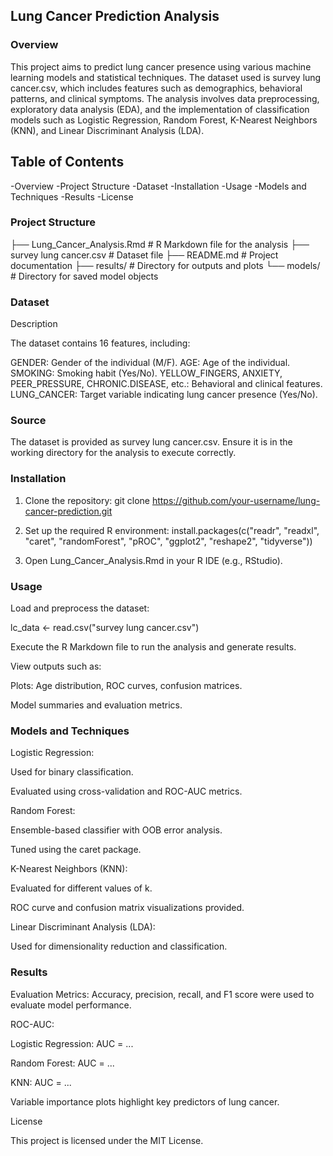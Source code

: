 ## Lung Cancer Prediction Analysis

### Overview

This project aims to predict lung cancer presence using various machine learning models and statistical techniques. The dataset used is survey lung cancer.csv, which includes features such as demographics, behavioral patterns, and clinical symptoms. The analysis involves data preprocessing, exploratory data analysis (EDA), and the implementation of classification models such as Logistic Regression, Random Forest, K-Nearest Neighbors (KNN), and Linear Discriminant Analysis (LDA).

## Table of Contents

-Overview
-Project Structure
-Dataset
-Installation
-Usage
-Models and Techniques
-Results
-License

### Project Structure

├── Lung_Cancer_Analysis.Rmd   # R Markdown file for the analysis
├── survey lung cancer.csv     # Dataset file
├── README.md                  # Project documentation
├── results/                   # Directory for outputs and plots
└── models/                    # Directory for saved model objects

### Dataset

Description

The dataset contains 16 features, including:

GENDER: Gender of the individual (M/F).
AGE: Age of the individual.
SMOKING: Smoking habit (Yes/No).
YELLOW_FINGERS, ANXIETY, PEER_PRESSURE, CHRONIC.DISEASE, etc.: Behavioral and clinical features.
LUNG_CANCER: Target variable indicating lung cancer presence (Yes/No).

### Source

The dataset is provided as survey lung cancer.csv. Ensure it is in the working directory for the analysis to execute correctly.

### Installation

1. Clone the repository:
git clone https://github.com/your-username/lung-cancer-prediction.git

2. Set up the required R environment:
install.packages(c("readr", "readxl", "caret", "randomForest", "pROC", "ggplot2", "reshape2", "tidyverse"))

3. Open Lung_Cancer_Analysis.Rmd in your R IDE (e.g., RStudio).

### Usage 

Load and preprocess the dataset:

lc_data <- read.csv("survey lung cancer.csv")

Execute the R Markdown file to run the analysis and generate results.

View outputs such as:

Plots: Age distribution, ROC curves, confusion matrices.

Model summaries and evaluation metrics.

### Models and Techniques

Logistic Regression:

Used for binary classification.

Evaluated using cross-validation and ROC-AUC metrics.

Random Forest:

Ensemble-based classifier with OOB error analysis.

Tuned using the caret package.

K-Nearest Neighbors (KNN):

Evaluated for different values of k.

ROC curve and confusion matrix visualizations provided.

Linear Discriminant Analysis (LDA):

Used for dimensionality reduction and classification.

### Results

Evaluation Metrics: Accuracy, precision, recall, and F1 score were used to evaluate model performance.

ROC-AUC:

Logistic Regression: AUC = ...

Random Forest: AUC = ...

KNN: AUC = ...

Variable importance plots highlight key predictors of lung cancer.

License

This project is licensed under the MIT License.
